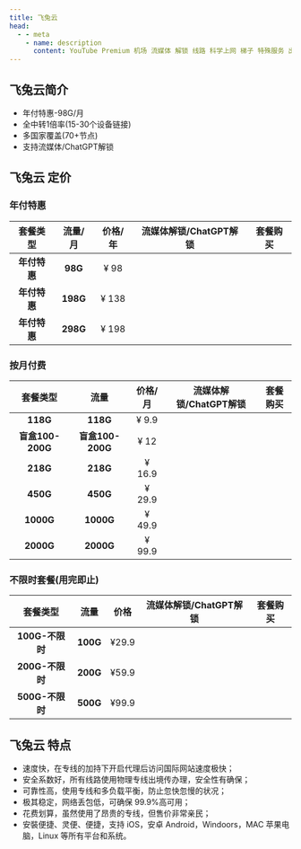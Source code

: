 ```yaml
---
title: 飞兔云
head:
  - - meta
    - name: description
      content: YouTube Premium 机场 流媒体 解锁 线路 科学上网 梯子 特殊服务 出国服务 奈飞 Netflix 迪士尼 YouTube 油管 hulu FlyingBird Bridge the Wise HBO Max Spotify 奈飞小铺 银河录像局 飞兔云
---
```


<!-- :::tip 618活动！来了来了！最宠你们的，还是飞鸟！

1: 月/季/半年付 85折 , 优惠码：`2461885` 可重复使用3次

2: 年付8折（站内折上折，高达64折 ）优惠码：`2461880` 可重复使用3次

**活动时间：即日起至2024年6月29日23点59分**

:::
<Links :items="[
{ name: 'FlyingBird 注册链接', icon:'https://flyingbirdlimo.com/wp-content/uploads/2022/03/Flying-Bird-Logo-cropped.png', link: 'https://xn--9kq10e0y7h.site/index.html?register=2cFF8mg4' },
]" /> -->

## 飞兔云简介

- <i class="fa-solid fa-square-check" style="color: var(--vp-c-green-1)"></i> 年付特惠-98G/月
- <i class="fa-solid fa-square-check" style="color: var(--vp-c-green-1)"></i> 全中转1倍率(15-30个设备链接)
- <i class="fa-solid fa-square-check" style="color: var(--vp-c-green-1)"></i> 多国家覆盖(70+节点)
- <i class="fa-solid fa-square-check" style="color: var(--vp-c-green-1)"></i> 支持流媒体/ChatGPT解锁

## 飞兔云 定价

### 年付特惠

|                   套餐类型                    | 流量/月  | 价格/年 |                           流媒体解锁/ChatGPT解锁                            |                                                          套餐购买                                                           |
| :-------------------------------------------: | :------: | :-----: | :-------------------------------------------------------------------------: | :-------------------------------------------------------------------------------------------------------------------------: |
|                 **年付特惠**                  | **98G**  |  ¥ 98   | <i class="fa-solid fa-square-check" style="color: var(--vp-c-green-1)"></i> | <a href="https://xn--9kq10e0y7h.site/index.html?register=2cFF8mg4" target="_blank"><Badge type="tip" text="立即购买" /></a> |
| <Badge type="tip" text="推荐" /> **年付特惠** | **198G** |  ¥ 138  | <i class="fa-solid fa-square-check" style="color: var(--vp-c-green-1)"></i> | <a href="https://xn--9kq10e0y7h.site/index.html?register=2cFF8mg4" target="_blank"><Badge type="tip" text="立即购买" /></a> |
|                 **年付特惠**                  | **298G** |  ¥ 198  | <i class="fa-solid fa-square-check" style="color: var(--vp-c-green-1)"></i> | <a href="https://xn--9kq10e0y7h.site/index.html?register=2cFF8mg4" target="_blank"><Badge type="tip" text="立即购买" /></a> |

### 按月付费

|     套餐类型     |       流量       | 价格/月 |                           流媒体解锁/ChatGPT解锁                            |                                                          套餐购买                                                           |
| :--------------: | :--------------: | :-----: | :-------------------------------------------------------------------------: | :-------------------------------------------------------------------------------------------------------------------------: |
|     **118G**     |     **118G**     |  ¥ 9.9  | <i class="fa-solid fa-square-check" style="color: var(--vp-c-green-1)"></i> | <a href="https://xn--9kq10e0y7h.site/index.html?register=2cFF8mg4" target="_blank"><Badge type="tip" text="立即购买" /></a> |
| **盲盒100-200G** | **盲盒100-200G** |  ¥ 12   | <i class="fa-solid fa-square-check" style="color: var(--vp-c-green-1)"></i> | <a href="https://xn--9kq10e0y7h.site/index.html?register=2cFF8mg4" target="_blank"><Badge type="tip" text="立即购买" /></a> |
|     **218G**     |     **218G**     | ¥ 16.9  | <i class="fa-solid fa-square-check" style="color: var(--vp-c-green-1)"></i> | <a href="https://xn--9kq10e0y7h.site/index.html?register=2cFF8mg4" target="_blank"><Badge type="tip" text="立即购买" /></a> |
|     **450G**     |     **450G**     | ¥ 29.9  | <i class="fa-solid fa-square-check" style="color: var(--vp-c-green-1)"></i> | <a href="https://xn--9kq10e0y7h.site/index.html?register=2cFF8mg4" target="_blank"><Badge type="tip" text="立即购买" /></a> |
|    **1000G**     |    **1000G**     | ¥ 49.9  | <i class="fa-solid fa-square-check" style="color: var(--vp-c-green-1)"></i> | <a href="https://xn--9kq10e0y7h.site/index.html?register=2cFF8mg4" target="_blank"><Badge type="tip" text="立即购买" /></a> |
|    **2000G**     |    **2000G**     | ¥ 99.9  | <i class="fa-solid fa-square-check" style="color: var(--vp-c-green-1)"></i> | <a href="https://xn--9kq10e0y7h.site/index.html?register=2cFF8mg4" target="_blank"><Badge type="tip" text="立即购买" /></a> |

### 不限时套餐(用完即止)

|    套餐类型     |   流量   | 价格  |                           流媒体解锁/ChatGPT解锁                            |                                                          套餐购买                                                           |
| :-------------: | :------: | :---: | :-------------------------------------------------------------------------: | :-------------------------------------------------------------------------------------------------------------------------: |
| **100G-不限时** | **100G** | ¥29.9 | <i class="fa-solid fa-square-check" style="color: var(--vp-c-green-1)"></i> | <a href="https://xn--9kq10e0y7h.site/index.html?register=2cFF8mg4" target="_blank"><Badge type="tip" text="立即购买" /></a> |
| **200G-不限时** | **200G** | ¥59.9 | <i class="fa-solid fa-square-check" style="color: var(--vp-c-green-1)"></i> | <a href="https://xn--9kq10e0y7h.site/index.html?register=2cFF8mg4" target="_blank"><Badge type="tip" text="立即购买" /></a> |
| **500G-不限时** | **500G** | ¥99.9 | <i class="fa-solid fa-square-check" style="color: var(--vp-c-green-1)"></i> | <a href="https://xn--9kq10e0y7h.site/index.html?register=2cFF8mg4" target="_blank"><Badge type="tip" text="立即购买" /></a> |

## 飞兔云 特点

- 速度快，在专线的加持下开启代理后访问国际网站速度极快；
- 安全系数好，所有线路使用物理专线出境传办理，安全性有确保；
- 可靠性高，使用专线和多负载平衡，防止忽快忽慢的状况；
- 极其稳定，网络丢包低，可确保 99.9%高可用；
- 花费划算，虽然使用了昂贵的专线，但售价非常亲民；
- 安裝便捷、灵便、便捷，支持 iOS，安卓 Android，Windoors，MAC 苹果电脑，Linux 等所有平台和系统。
